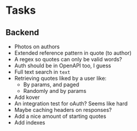 # Tasks
## Backend
* Photos on authors
* Extended reference pattern in quote (to author)
* A regex so quotes can only be valid words?
* Auth should be in OpenAPI too, I guess
* Full text search in `text`
* Retrieving quotes liked by a user like:
  * By params, and paged
  * Randomly and by params
* Add kover
* An integration test for oAuth? Seems like hard
* Maybe caching headers on responses?
* Add a nice amount of starting quotes
* Add indexes
